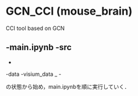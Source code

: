 # GCN_CCI (mouse_brain)
CCI tool based on GCN

-main.ipynb
-src
  -
  -
-data
  -visium_data
    _
    -
 
の状態から始め，main.ipynbを順に実行していく．
 
